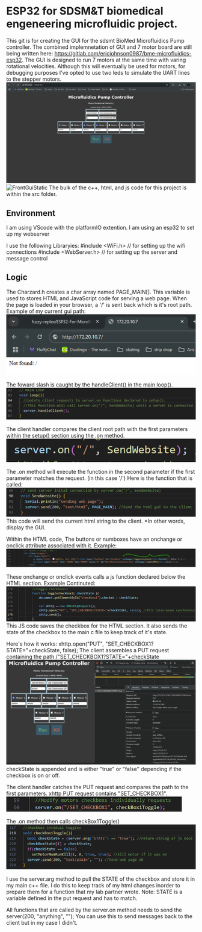 # ESP32 for SDSM&T biomedical engeneering microfluidic project.
This git is for creating the GUI for the sdsmt BioMed Microfluidics Pump controller. The combined implemnetation of GUI and 7 motor board are still being written here: https://gitlab.com/ericjohnson0987/bme-microfluidics-esp32. 
The GUI is designed to run 7 motors at the same time with varing rotational velocities. Although this will eventually be used for motors, for debugging purposes I've opted to use two leds to simulate the UART lines to the stepper motors.
![FrontGuiStatic](readMeAssets/FrontGuiStatic.png) 
![FrontGuiStatic](readMeAssets/FrontGui.gif)
The bulk of the c++, html, and js code for this project is within the src folder.

## Environment
I am using VScode with the platformIO extention.
I am using an esp32 to set up my webserver

I use the following Libraryies:
    #include <WiFi.h> // for setting up the wifi connections
    #include <WebServer.h> // for setting up the server and message control

## Logic
The Charzard.h creates a char array named PAGE_MAIN[]. This variable is used to stores HTML and JavaScript code for serving a web page. When the page is loaded in your browser, a '/' is sent back which is it's root path.
Example of my current gui path:
    ![browserPathFowardSlash](readMeAssets/GUIPath.png)

The foward slash is caught by the handleClient() in the main loop().
![Searching](readMeAssets/handleClient.png)

The client handler compares the client root path with the first parameters within the setup() section using the .on method.
![Found](readMeAssets/onSlash.png)

The .on method will execute the function in the second parameter if the first parameter matches the request. (in this case '/')
Here is the function that is called:
![setUpWebsite](readMeAssets/setUpWebsite.png)
This code will send the current html string to the client. *In other words, display the GUI.

Within the HTML code, The buttons or numboxes have an onchange or onclick attribute associated with it.
Example:
![change motor 1 GUI](readMeAssets/changeMotor1HTML.png)

These onchange or onclick events calls a js function declared below the HTML section.
Example Continuted:
![change motor 1 JS](readMeAssets/changeMotor1JS.png)
This JS code saves the checkbox for the HTML section. It also sends the state of the checkbox to the main c file to keep track of it's state.

Here's how it works: xhttp.open("PUT", "SET_CHECKBOX1?STATE="+checkState, false);
    The client assembles a PUT request containing the path /"SET_CHECKBOX1?STATE="+checkState
    ![Path of checkMotor1](readMeAssets/inspectPathMotor1.png)
    checkState is appended and is either "true" or "false" depending if the checkbox is on or off.

The client handler catches the PUT request and compares the path to the first parameters.
xhttp PUT request contains "SET_CHECKBOX1".
![set checkbox1 Setup](readMeAssets/setCheckbox1Setup.png)

The .on method then calls checkBox1Toggle()
![checkBox1ToggleDeclaration](readMeAssets/checkBox1ToggleDeclaration.png)

I use the server.arg method to pull the STATE of the checkbox and store it in my main c++ file. I do this to keep track of my html changes inorder to prepare them for a function that my lab partner wrote.
Note: STATE is a variable defined in the put request and has to match.

All functions that are called by the server.on method needs to send the server(200, "anything", ""); You can use this to send messages back to the client but in my case I didn't.